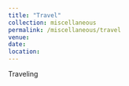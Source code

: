 ```yaml
---
title: "Travel"
collection: miscellaneous
permalink: /miscellaneous/travel
venue: 
date: 
location: 
---
```

Traveling 